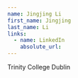 ```yaml
---
name: Jingjing Li
first_name: Jingjing
last_name: Li
links:
  - name: LinkedIn
    absolute_url: 
---
```

Trinity College Dublin
